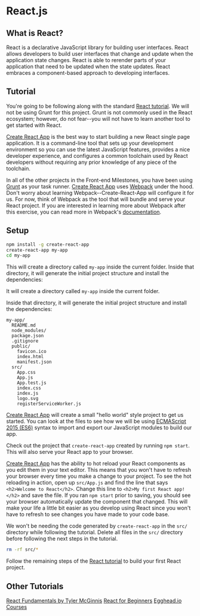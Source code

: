 
# React.js

## What is React?

React is a declarative JavaScript library for building user interfaces. React allows developers to build user interfaces that change and update when the application state changes. React is able to rerender parts of your application that need to be updated when the state updates. React embraces a component-based approach to developing interfaces. 

## Tutorial

You're going to be following along with the standard [React tutorial](https://facebook.github.io/react/tutorial/tutorial.html). We will not be using Grunt for this project. Grunt is not commonly used in the React ecosystem; however, do not fear--you will not have to learn another tool to get started with React.

[Create React App](https://facebook.github.io/react/docs/installation.html#creating-a-new-application) is the best way to start building a new React single page application. It is a command-line tool that sets up your development environment so you can use the latest JavaScript features, provides a nice developer experience, and configures a common toolchain used by React developers without requiring any prior knowledge of any piece of the toolchain.

In all of the other projects in the Front-end Milestones, you have been using [Grunt](https://gruntjs.com/) as your task runner. [Create React App](https://facebook.github.io/react/docs/installation.html#creating-a-new-application) uses [Webpack](https://webpack.github.io/) under the hood. Don't worry about learning Webpack--Create-React-App will configure it for us. For now, think of Webpack as the tool that will bundle and serve your React project. If you are interested in learning more about Webpack after this exercise, you can read more in Webpack's [documentation](https://webpack.js.org/). 

## Setup
```bash
npm install -g create-react-app
create-react-app my-app
cd my-app
```

This will create a directory called `my-app` inside the current folder. Inside that directory, it will generate the initial project structure and install the dependencies:

It will create a directory called `my-app` inside the current folder.

Inside that directory, it will generate the initial project structure and install the dependencies:

```
my-app/
  README.md
  node_modules/
  package.json
  .gitignore
  public/
    favicon.ico
    index.html
    manifest.json
  src/
    App.css
    App.js
    App.test.js
    index.css
    index.js
    logo.svg
    registerServiceWorker.js
```

[Create React App](https://facebook.github.io/react/docs/installation.html#creating-a-new-application) will create a small "hello world" style project to get us started. You can look at the files to see how we will be using [ECMAScript 2015 (ES6)](http://es6-features.org/) syntax to import and export our JavaScript modules to build our app.

Check out the project that `create-react-app` created by running `npm start`. This will also serve your React app to your browser. 

[Create React App](https://github.com/facebookincubator/create-react-app/blob/master/README.md) has the ability to hot reload your React components as you edit them in your text editor. This means that you won't have to refresh your browser every time you make a change to your project. To see the hot reloading in action, open up `src/App.js` and find the line that says `<h2>Welcome to React</h2>`. Change this line to `<h2>My first React app!</h2>` and save the file. If you ran `npm start` prior to saving, you should see your browser automatically update the component that changed. This will make your life a little bit easier as you develop using React since you won't have to refresh to see changes you have made to your code base.

We won't be needing the code generated by `create-react-app` in the `src/` directory while following the tutorial. Delete all files in the `src/` directory before following the next steps in the tutorial.

```bash
rm -rf src/*
```

Follow the remaining steps of the [React tutorial](https://facebook.github.io/react/tutorial/tutorial.html#overview) to build your first React project.

## Other Tutorials

[React Fundamentals by Tyler McGinnis](https://reacttraining.com/online/react-fundamentals)
[React for Beginners](https://reactforbeginners.com/)
[Egghead.io Courses](https://egghead.io/technologies/react)

